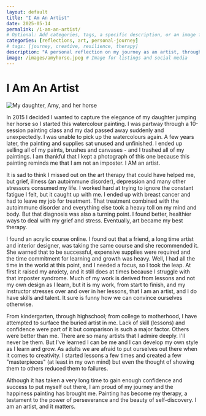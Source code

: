 ```yaml
---
layout: default
title: "I Am An Artist"
date: 2025-05-14
permalink: /i-am-an-artist/
# Optional: Add categories, tags, a specific description, or an image for the post listing
categories: [reflections, art, personal-journey]
# tags: [journey, creative, resilience, therapy]
description: "A personal reflection on my journey as an artist, through grief, illness, and self-discovery."
image: /images/amyhorse.jpeg # Image for listings and social media
---
```


# I Am An Artist

<div class="post-hero-flex">
  <img src="{{ '/images/amyhorse.jpeg' | relative_url }}" alt="My daughter, Amy, and her horse" class="post-hero-img" />
  <div class="post-hero-text">
    <p>
      In 2015 I decided I wanted to capture the elegance of my daughter jumping her horse so I started this watercolour painting. I was partway through a 10-session painting class and my dad passed away suddenly and unexpectedly. I was unable to pick up the watercolours again. A few years later, the painting and supplies sat unused and unfinished. I ended up selling all of my paints, brushes and canvases - and I trashed all of my paintings. I am thankful that I kept a photograph of this one because this painting reminds me that I am not an imposter. I AM an artist.
    </p>
  </div>
</div>

<p>
It is sad to think I missed out on the art therapy that could have helped me, but grief, illness (an autoimmune disorder), depression and many other stressors consumed my life. I worked hard at trying to ignore the constant fatigue I felt, but it caught up with me. I ended up with breast cancer and had to leave my job for treatment. That treatment combined with the autoimmune disorder and everything else took a heavy toll on my mind and body. But that diagnosis was also a turning point. I found better, healthier ways to deal with my grief and stress. Eventually, art became my best therapy.
</p>

<p>
I found an acrylic course online. I found out that a friend, a long time artist and interior designer, was taking the same course and she recommended it. She warned that to be successful, expensive supplies were required and the time commitment for learning and growth was heavy. Well, I had all the time in the world at this point, and I needed a focus, so I took the leap. At first it raised my anxiety, and it still does at times because I struggle with that imposter syndrome. Much of my work is derived from lessons and not my own design as I learn, but it is my work, from start to finish, and my instructor stresses over and over in her lessons, that I am an artist, and I do have skills and talent. It sure is funny how we can convince ourselves otherwise.
</p>

<p>
From kindergarten, through highschool; from college to motherhood, I have attempted to surface the buried artist in me. Lack of skill (lessons) and confidence were part of it but comparison is such a major factor. Others were better than me. There are so many artists that I admire deeply. I'll never be them. But I've learned I can be me and I can develop my own style as I learn and grow. As adults we are afraid to put ourselves out there when it comes to creativity. I started lessons a few times and created a few "masterpieces" (at least in my own mind) but even the thought of showing them to others reduced them to failures.
</p>

<p>
Although it has taken a very long time to gain enough confidence and success to put myself out there, I am proud of my journey and the happiness painting has brought me. Painting has become my therapy, a testament to the power of perseverance and the beauty of self-discovery. I am an artist, and it matters.
</p>
